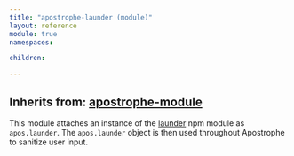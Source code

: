```yaml
---
title: "apostrophe-launder (module)"
layout: reference
module: true
namespaces:

children:

---
```

## Inherits from: [apostrophe-module](../apostrophe-module/index.html)
This module attaches an instance of the [launder](https://npmjs.org/package/launder)
npm module as `apos.launder`. The `apos.launder` object is then used throughout
Apostrophe to sanitize user input.


